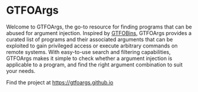 # GTFOArgs

Welcome to GTFOArgs, the go-to resource for finding programs that can be abused for argument injection.
Inspired by [GTFOBins](https://gtfobins.github.io/), GTFOArgs provides a curated list of programs and their associated arguments that can be exploited to gain privileged access or execute arbitrary commands on remote systems.
With easy-to-use search and filtering capabilities, GTFOArgs makes it simple to check whether a argument injection is applicable to a program, and find the right argument combination to suit your needs.


Find the project at https://gtfoargs.github.io
